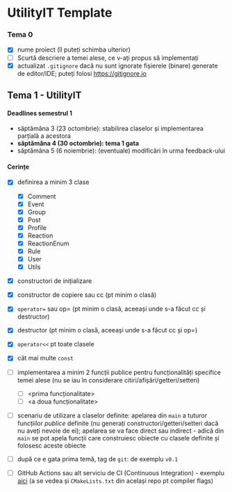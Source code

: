 # UtilityIT Template

### Tema 0

- [X] nume proiect (îl puteți schimba ulterior)
- [ ] Scurtă descriere a temei alese, ce v-ați propus să implementați
- [X] actualizat `.gitignore` dacă nu sunt ignorate fișierele (binare) generate de editor/IDE; puteți folosi https://gitignore.io

## Tema 1 - UtilityIT

#### Deadlines semestrul 1
- săptămâna 3 (23 octombrie): stabilirea claselor și implementarea parțială a acestora
- **săptămâna 4 (30 octombrie): tema 1 gata**
- săptămâna 5 (6 noiembrie): (eventuale) modificări în urma feedback-ului

#### Cerințe
- [X] definirea a minim 3 clase
    - [X] Comment
    - [X] Event
    - [X] Group
    - [X] Post
    - [X] Profile
    - [X] Reaction
    - [X] ReactionEnum
    - [X] Rule
    - [X] User
    - [X] Utils
- [X] constructori de inițializare
- [X] constructor de copiere sau cc (pt minim o clasă)
- [X] `operator=` sau op= (pt minim o clasă, aceeași unde s-a făcut cc și destructor)
- [X] destructor (pt minim o clasă, aceeași unde s-a făcut cc și op=)
- [X] `operator<<` pt toate clasele
- [X] cât mai multe `const`
- [ ] implementarea a minim 2 funcții publice pentru funcționalități specifice temei alese (nu se iau în considerare citiri/afișări/getteri/setteri)
    - [ ] <prima funcționalitate>
    - [ ] <a doua funcționalitate>
- [ ] scenariu de utilizare a claselor definite: apelarea din `main` a tuturor funcțiilor _publice_ definite (nu generați constructori/getteri/setteri dacă nu aveți nevoie de ei); apelarea se va face direct sau indirect - adică din `main` se pot apela funcții care construiesc obiecte cu clasele definite și folosesc aceste obiecte
- [ ] după ce e gata prima temă, tag de `git`: de exemplu `v0.1`
- [ ] GitHub Actions sau alt serviciu de CI (Continuous Integration) - exemplu [aici](https://github.com/mcmarius/demo-poo/blob/master/.github/workflows/cmake.yml) (a se vedea și `CMakeLists.txt` din același repo pt compiler flags)

